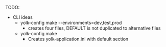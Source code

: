 TODO:

- CLI ideas
  - yolk-config make --environments=dev,test,prod
    - creates four files, DEFAULT is not duplicated to alternative files
  - yolk-config make
    - Creates yolk-application.ini with default section
